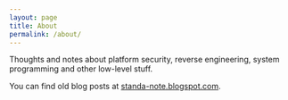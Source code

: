 ```yaml
---
layout: page
title: About
permalink: /about/
---
```


Thoughts and notes about platform security, reverse engineering, system programming and other low-level stuff.

You can find old blog posts at [standa-note.blogspot.com](https://standa-note.blogspot.com/).
